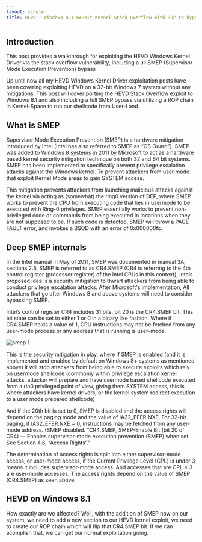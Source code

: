 ```yaml
---
layout: single
title: HEVD - Windows 8.1 64-bit Kernel Stack Overflow with ROP to bypass SMEP - flipping the CR4.SMEP bit
---
```


## Introduction

This post provides a walkthrough for exploiting the HEVD Windows Kernel Driver via the stack overflow vulnerability, including a ull SMEP (Supervisor Mode Execution Prevention) bypass

Up until now all my HEVD Windows Kernel Driver exploitation posts have been covering exploiting HEVD on a 32-bit Windows 7 system without any mitigations. This post will cover porting the HEVD Stack Overflow exploit to Windows 8.1 and also including a full SMEP bypass via utilizing a ROP chain in Kernel-Space to run our shellcode from User-Land.


## What is SMEP

Supervisor Mode Execution Prevention (SMEP) is a hardware mitigation introduced by Intel (Intel has also referred to SMEP as “OS Guard”). SMEP was added to Windows 8 systems in 2011 by Microsoft to act as a hardware based kernel security mitigation technique on both 32 and 64 bit systems. SMEP has been implemented to specifically prevent privilege escalation attacks against the Windows kernel. To prevent attackers from user mode that exploit Kernel Mode areas to gain SYSTEM access.

This mitigation prevents attackers from launching malicious attacks against the kernel via acting as (somewhat) the ring0 version of DEP, where SMEP works to prevent the CPU from executing code that lies in usermode to be executed with Ring-0 privileges. SMEP essentially works to prevent non-privileged code or commands from being executed in locations when they are not supposed to be. If such code is detected, SMEP will throw a PAGE FAULT error, and invokes a BSOD with an error  of 0x000000fc.

## Deep SMEP internals

In the Intel manual in May of 2011, SMEP was documented in manual 3A, sections 2.5, SMEP is referred to as CR4.SMEP (CR4 is referring to the 4th control register (processor register) of the Intel CPUs in this context), Intels proposed idea is a security mitigation to thwart attackers from being able to conduct privilege escalation attacks. After Microsoft's implementation, All attackers that go after Windows 8 and above systems will need to consider bypassing SMEP. 

Intel’s control register CR4 includes 31 bits, bit 20 is the CR4.SMEP bit. This bit state can be set to either 1 or 0 in a binary like fashion. Where if CR4.SMEP holds a value of 1, CPU instructions may not be fetched from any user-mode process or any address that is running is user-mode. 

![smep 1]()

This is the security mitigation in play, where if SMEP is enabled (and it is implemented and enabled by default on Windows 8+ systems as mentioned above) it will stop attackers from being able to execute exploits which rely on usermode shellcode (commonly within privilege escalation kernel attacks, attacker will prepare and have usermode based shellcode executed from a rin0 privileged point of view, giving them SYSTEM access, this is where attackers have kernel drivers, or the kernel system redirect execution to a user mode prepared shellcode) 

And if the 20th bit is set to 0, SMEP is disabled and the access rights will depend on the paging mode and the value of IA32_EFER.NXE. For 32-bit paging, if IA32_EFER.NXE = 0, instructions may be fetched from any user-mode address. (SMEP disabled.
“CR4.SMEP, SMEP-Enable Bit (bit 20 of CR4) — Enables supervisor-mode execution prevention (SMEP) when set. See Section 4.6, “Access Rights”.”

The determination of access rights is split into either supervisor-mode access, or user-mode access, if the Current Privilege Level (CPL) is under 3 means it includes supervisor-mode access. And accesses that are CPL = 3 are user-mode accesses. The access rights depend on the value of SMEP (CR4.SMEP) as seen above. 

## HEVD on Windows 8.1

How exactly are we affected? Well, with the addition of SMEP now on our system, we need to add a new section to our HEVD kernel exploit, we need to create our ROP chain which will flip that CR4.SMEP bit. If we can acomplish that, we can get our normal exploitation going.
